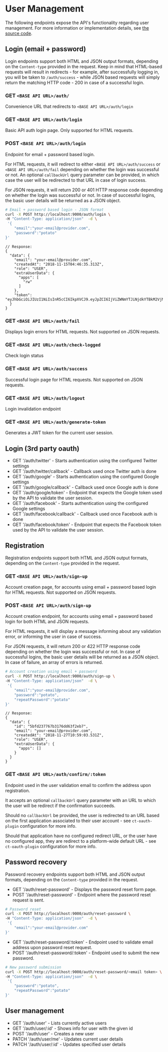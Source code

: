 # User Management

The following endpoints expose the API's functionality regarding user management.
For more information or implementation details, see [the source code](https://github.com/control-tower/ct-oauth-plugin).

## Login (email + password)

Login endpoints support both HTML and JSON output formats, depending on the `Content-type` provided in the request. Keep in mind that HTML-based requests will result in redirects - for example, after successfully logging in, you will be taken to `/auth/success` - while JSON based requests will simply return the matching HTTP code - 200 in case of a successful login.

### GET `<BASE API URL>/auth/`

Convenience URL that redirects to `<BASE API URL>/auth/login`


### GET `<BASE API URL>/auth/login`

Basic API auth login page. Only supported for HTML requests.


### POST `<BASE API URL>/auth/login` 
Endpoint for email + password based login.

For HTML requests, it will redirect to either `<BASE API URL>/auth/success` or `<BASE API URL>/auth/fail` depending on whether the login was successful or not. An optional `callbackUrl` query parameter can be provided, in which case the user will be redirected to that URL in case of login success.

For JSON requests, it will return 200 or 401 HTTP response code depending on whether the login was successful or not. In case of successful logins, the basic user details will be returned as a JSON object.

```bash
# Email + password based login - JSON format
curl -X POST http://localhost:9000/auth/login \
-H "Content-Type: application/json"  -d \
 '{
    "email":"your-email@provider.com",
    "password":"potato"
}'
```

```
// Response:
{
  "data": {
    "email": "your-email@provider.com",
    "createdAt": "2018-11-15T04:46:35.313Z",
    "role": "USER",
    "extraUserData": {
      "apps": [
        "rw"
      ]
    },
    "token": "eyJhbGciOiJIUzI1NiIsInR5cCI6IkpXVCJ9.eyJpZCI6IjViZWNmYTJiNjdkYTBkM2VjMDdhMjdmNiIsInJvbGUiOiJVU0VSIiwicHJvdmlkZXIiOiJsb2NhbCIsImVtYWlsIjoidGVzdEBleGFtcGxlLmNvbSIsImV4dHJhVXNlckRhdGEiOnsiYXBwcyI6WyJydyJdfSwiY3JlYXRlZEF0IjoxNTQzMzE1NzMxNzcwLCJpYXQiOjE1NDMzMTU3MzF9.kIdkSOb7mCMOxE2ipqVOBrK7IefAjLDhaPG9DT1qvCw"
  }
}
```

### GET `<BASE API URL>/auth/fail`
Displays login errors for HTML requests. Not supported on JSON requests.

### GET `<BASE API URL>/auth/check-logged`
Check login status

### GET `<BASE API URL>/auth/success`
Successful login page for HTML requests. Not supported on JSON requests.

### GET `<BASE API URL>/auth/logout`
Login invalidation endpoint

### GET `<BASE API URL>/auth/generate-token`
Generates a JWT token for the current user session.

## Login (3rd party oauth)

- GET '<BASE API URL>/auth/twitter' - Starts authentication using the configured Twitter settings
- GET '<BASE API URL>/auth/twitter/callback' - Callback used once Twitter auth is done
- GET '<BASE API URL>/auth/google' - Starts authentication using the configured Google settings
- GET '<BASE API URL>/auth/google/callback' - Callback used once Google auth is done
- GET '<BASE API URL>/auth/google/token' - Endpoint that expects the Google token used by the API to validate the user session.
- GET '<BASE API URL>/auth/facebook' - Starts authentication using the configured Google settings
- GET '<BASE API URL>/auth/facebook/callback' - Callback used once Facebook auth is done
- GET '<BASE API URL>/auth/facebook/token' - Endpoint that expects the Facebook token used by the API to validate the user session.



## Registration

Registration endpoints support both HTML and JSON output formats, depending on the `Content-type` provided in the request.

### GET `<BASE API URL>/auth/sign-up`
Account creation page, for accounts using email + password based login for HTML requests. Not supported on JSON requests.

### POST `<BASE API URL>/auth/sign-up`
Account creation endpoint, for accounts using email + password based login for both HTML and JSON requests.

For HTML requests, it will display a message informing about any validation error, or informing the user in case of success.

For JSON requests, it will return 200 or 422 HTTP response code depending on whether the login was successful or not. In case of successful logins, the basic user details will be returned as a JSON object. In case of failure, an array of errors is returned.

```bash
# Account creation using email + password
curl -X POST http://localhost:9000/auth/sign-up \
-H "Content-Type: application/json"  -d \
 '{
    "email":"your-email@provider.com",
    "password":"potato",
    "repeatPassword":"potato"
}'
```

```
// Response:
{
  "data": {
    "id": "5bfd237767b3176dd63f2eb7",
    "email": "your-email@provider.com",
    "createdAt": "2018-11-27T10:59:03.531Z",
    "role": "USER",
    "extraUserData": {
      "apps": []
    }
  }
}

```

### GET `<BASE API URL>/auth/confirm/:token`
Endpoint used in the user validation email to confirm the address upon registration. 

It accepts an optional `callbackUrl` query parameter with an URL to which the user will be redirect if the confirmation succeeds.

Should no `callbackUrl` be provided, the user is redirected to an URL based on the first application associated to their user account - see `ct-oauth-plugin` configuration for more info.

Should that application have no configured redirect URL, or the user have no configured app, they are redirect to a platform-wide default URL - see `ct-oauth-plugin` configuration for more info.

## Password recovery

Password recovery endpoints support both HTML and JSON output formats, depending on the `Content-type` provided in the request.

- GET '<BASE API URL>/auth/reset-password' - Displays the password reset form page.
- POST '<BASE API URL>/auth/reset-password' - Endpoint where the password reset request is sent.

```bash
# Password reset
curl -X POST http://localhost:9000/auth/reset-password \
-H "Content-Type: application/json"  -d \
 '{
    "email":"your-email@provider.com"
}'
```
- GET '<BASE API URL>/auth/reset-password/:token' - Endpoint used to validate email address upon password reset request.
- POST '<BASE API URL>/auth/reset-password/:token' - Endpoint used to submit the new password.

```bash
# New password submission
curl -X POST http://localhost:9000/auth/reset-password/<email token> \
-H "Content-Type: application/json"  -d \
 '{
    "password":"potato",
    "repeatPassword":"potato"
}'
```

## User management

- GET '<BASE API URL>/auth/user' - Lists currently active users
- GET '<BASE API URL>/auth/user/:id' - Shows info for user with the given id
- POST '<BASE API URL>/auth/user' - Creates a new user
- PATCH '<BASE API URL>/auth/user/me' - Updates current user details
- PATCH '<BASE API URL>/auth/user/:id' - Updates specified user details
